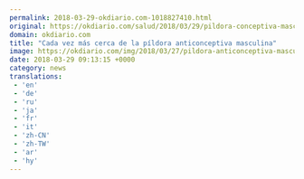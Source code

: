 ```yaml
---
permalink: 2018-03-29-okdiario.com-1018827410.html
original: https://okdiario.com/salud/2018/03/29/pildora-conceptiva-masculina-2029731
domain: okdiario.com
title: "Cada vez más cerca de la píldora anticonceptiva masculina"
image: https://okdiario.com/img/2018/03/27/pildora-anticonceptiva-masculina.jpg
date: 2018-03-29 09:13:15 +0000
category: news
translations: 
 - 'en'
 - 'de'
 - 'ru'
 - 'ja'
 - 'fr'
 - 'it'
 - 'zh-CN'
 - 'zh-TW'
 - 'ar'
 - 'hy'
---
```


